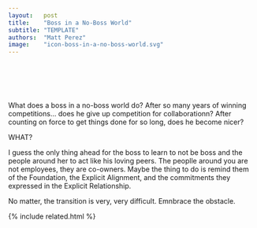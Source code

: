 ```yaml
---
layout:   post
title:    "Boss in a No-Boss World"
subtitle: "TEMPLATE"
authors:  "Matt Perez"
image:    "icon-boss-in-a-no-boss-world.svg"
---
```


<div style="display:none;">
 <p>What does a boss in a no-boss world do? After so many years of winning competitions&hellip; do I give that up? Do I reduce the force and become nicer?</p>
</div>

<h1>&nbsp;</h1>
 <p>What does a boss in a no-boss world do? After so many years of winning competitions&hellip; does he give up competition for collaborationn? After counting on force to get things done for so long, does he become nicer?</p>
 <p>WHAT?</p>
 <p>I guess the only thing ahead for the boss to learn to not be boss and the people around her to act like his loving peers. The peoplle around you are not employees, they are co-owners. Maybe the thing to do is remind them of the Foundation, the Explicit Alignment, and the commitments they expressed in the Explicit Relationship.</p>
 <p>No matter, the transition is very, very difficult. Emnbrace the obstacle.</p>

{% include related.html %}